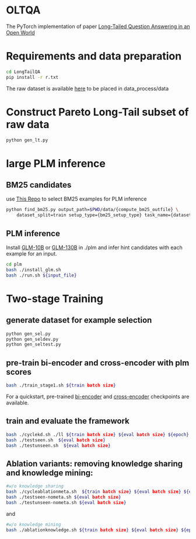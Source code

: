 # OLTQA
The PyTorch implementation of paper [Long-Tailed Question Answering in an Open World](https://arxiv.org/abs/2305.06557)

# Requirements and data preparation
```bash
cd LongTailQA
pip install -r r.txt
```
The raw dataset is available [here](https://drive.google.com/file/d/1yvWuMYKSEoeutA-o_1VviuD_lZKRorBP/view?usp=sharing) to be placed in data_process/data

# Construct Pareto Long-Tail subset of raw data
```bash
python gen_lt.py
```

# large PLM inference
## BM25 candidates
use [This Repo](https://github.com/OhadRubin/EPR) to select BM25 examples for PLM inference
```bash
python find_bm25.py output_path=$PWD/data/{compute_bm25_outfile} \
    dataset_split=train setup_type={bm25_setup_type} task_name={dataset} +ds_size={ds_size} L={finder_L}
```

## PLM inference
Install [GLM-10B](https://github.com/THUDM/GLM) or [GLM-130B](https://github.com/THUDM/GLM-130B) in ./plm and infer hint candidates with each example for an input.
```bash
cd plm
bash ./install_glm.sh
bash ./run.sh ${input_file}
```


# Two-stage Training

## generate dataset for example selection

```bash
python gen_sel.py
python gen_seldev.py
python gen_seltest.py
```

## pre-train bi-encoder and cross-encoder with plm scores
```bash
bash ./train_stage1.sh ${train batch size}
```
For a quickstart, pre-trained [bi-encoder](https://drive.google.com/file/d/1j_i28_zvBuhcRE--Lr_PkIUPrYUZKB5O/view?usp=sharing) and [cross-encoder](https://drive.google.com/file/d/1S6Aa_8SSShz5EhwjTlsurGkH7gfhlfh5/view?usp=sharing) checkpoints are available.

## train and evaluate the framework
```bash
bash ./cyclekd.sh ./ll ${train batch size} ${eval batch size} ${epoch}
bash ./testseen.sh  ${eval batch size}
bash ./testunseen.sh  ${eval batch size}
```

## Ablation variants: removing knowledge sharing and knowledge mining:
```bash
#w/o knowledge sharing
bash ./cycleablationmeta.sh  ${train batch size} ${eval batch size} ${epoch}
bash ./testseen-nometa.sh ${eval batch size}
bash ./testunseen-nometa.sh ${eval batch size}
```

and

```bash
#w/o knowledge mining
bash ./ablationknowledge.sh ${train batch size} ${eval batch size} ${epoch}
```
